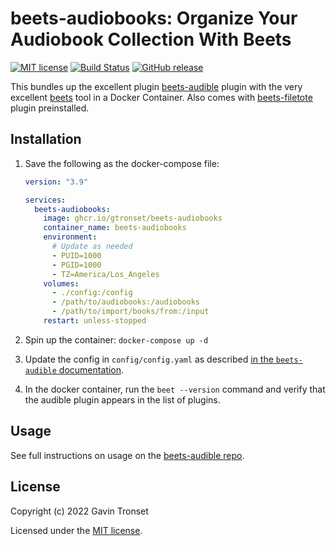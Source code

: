 # beets-audiobooks: Organize Your Audiobook Collection With Beets

[![MIT license][license image]][license link]
[![Build Status][build image]][build link]
[![GitHub release][github image]][github link]

This bundles up the excellent plugin [beets-audible] plugin with the very
excellent [beets] tool in a Docker Container. Also comes with [beets-filetote]
plugin preinstalled.

## Installation

1. Save the following as the docker-compose file:

   ```yaml
   version: "3.9"

   services:
     beets-audiobooks:
       image: ghcr.io/gtronset/beets-audiobooks
       container_name: beets-audiobooks
       environment:
         # Update as needed
         - PUID=1000
         - PGID=1000
         - TZ=America/Los_Angeles
       volumes:
         - ./config:/config
         - /path/to/audiobooks:/audiobooks
         - /path/to/import/books/from:/input
       restart: unless-stopped
   ```

2. Spin up the container: `docker-compose up -d`
3. Update the config in `config/config.yaml` as described
   [in the `beets-audible` documentation][beets-audible info].
4. In the docker container, run the `beet --version` command and verify that
   the audible plugin appears in the list of plugins.

## Usage

See full instructions on usage on the [beets-audible repo].

## License

Copyright (c) 2022 Gavin Tronset

Licensed under the [MIT license][license link].

[license image]: https://img.shields.io/badge/License-MIT-blue.svg
[license link]: https://github.com/gtronset/beets-audiobooks/blob/main/LICENSE
[build image]: https://github.com/gtronset/beets-audiobooks/actions/workflows/build-release.yaml/badge.svg
[build link]: https://github.com/gtronset/beets-audiobooks/actions/workflows/build-release.yaml
[github image]: https://img.shields.io/github/release/gtronset/beets-audiobooks.svg
[github link]: https://github.com/gtronset/beets-audiobooks/releases
[beets-audible]: https://github.com/Neurrone/beets-audible
[beets]: https://github.com/beetbox/beets
[beets-filetote]: https://github.com/gtronset/beets-filetote
[beets-audible info]: https://github.com/Neurrone/beets-audible#installation
[beets-audible repo]: https://github.com/Neurrone/beets-audible#usage

